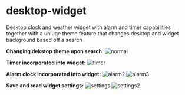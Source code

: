 # desktop-widget
Desktop clock and weather widget with alarm and timer capabilities together with a uniuqe theme feature that changes desktop and widget background based off a search

**Changing dekstop theme upon search:**
![normal](https://user-images.githubusercontent.com/116427976/202636870-49ea8dad-3cf5-46e6-b5ef-3dd6d0b94741.png)


**Timer incorporated into widget:**
![timer](https://user-images.githubusercontent.com/116427976/202636868-b9ca5d73-18ae-44b1-96a3-0b3094f9ca9e.png)


**Alarm clock incorporated into widget:**
![alarm2](https://user-images.githubusercontent.com/116427976/202636853-3d70da29-9bc8-4622-a7a2-9fe015a57fa9.png)
![alarm3](https://user-images.githubusercontent.com/116427976/202636844-9c3657ee-cdab-4797-ba3e-a87783cca338.png)

**Save and read widget settings:**
![settings](https://user-images.githubusercontent.com/116427976/202636836-9c8ae850-dc93-4cec-8f50-43a752afed40.png)
![settings2](https://user-images.githubusercontent.com/116427976/202636826-51f90de2-35cb-4d69-9a12-d86609bf034c.png)
